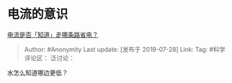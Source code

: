 # 电流的意识
[电流是否「知道」走哪条路省电？](https://www.zhihu.com/question/337044458/answer/764879064)

> Author: #Anonymity
> Last update: [发布于 2019-07-28]
> Link:
> Tag: #科学
> 评论区：
> 泛讨论：

水怎么知道哪边更低？
